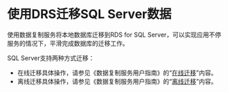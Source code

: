 # 使用DRS迁移SQL Server数据<a name="TOPIC_0142028585"></a>

使用数据复制服务将本地数据库迁移到RDS for SQL Server，可以实现应用不停服务的情况下，平滑完成数据库的迁移工作。

SQL Server支持两种方式迁移：

-   在线迁移具体操作，请参见《数据复制服务用户指南》的“[在线迁移](https://support.huaweicloud.com/qs-drs/drs_online_migration.html)”内容。
-   离线迁移具体操作，请参见《数据复制服务用户指南》的“[离线迁移](https://support.huaweicloud.com/qs-drs/drs_offline_migration.html)”内容。

